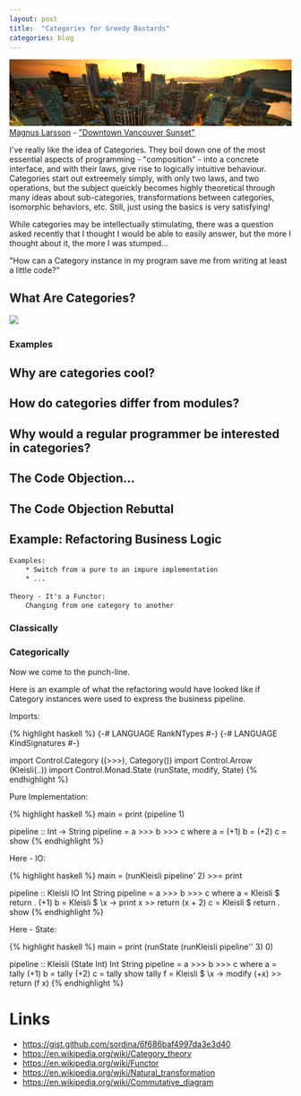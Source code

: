 ```yaml
---
layout: post
title:  "Categories for Greedy Bastards"
categories: blog
---
```


<p class="attribution">
	<img src="/images/categories-greedy-bastards/sunset.png" class="image fit" />
	<a href="https://www.flickr.com/photos/magnusl3d/">Magnus Larsson</a> -
	<a href="https://www.flickr.com/photos/magnusl3d/6044910841/in/photolist-dmqo1k-3YZgPn-adaKoH-cJaJt7-dxUvSk-dDwcqL-b5jvN6-gtu2M-8CijDG-8CijF5-9GKKWa-9aq6sY-5VE1v5-pgqYaf-6b3H9z-53CH1r-9aq6y1-9aq6vj-8ZXg6f-E9454-9amXga-9amXiz-9amXsZ-9aq6Ju-9amXcP-oMbPWZ-bWWwyo-ddafLx-a9ucd3-byAttU-dqoz7g-dsh314-7nHEhW-cYZaF1-cKGyL5-55S2Ty-pK93nD-nBwAz3-donk6s-dBvmeN-dhmDET-9amXq2-j5NXvx-bDUaHS-62aNkd-626z8v-9L46aG-dz6GRX-nuQFRn-626z9n">"Downtown Vancouver Sunset"</a>
</p>

I've really like the idea of Categories. They boil down one of the most essential
aspects of programming - "composition" - into a concrete interface, and with
their laws, give rise to logically intuitive behaviour. Categories start out
extreemely simply, with only two laws, and two operations, but the subject
queickly becomes highly theoretical through many ideas about sub-categories,
transformations between categories, isomorphic behaviors, etc. Still, just
using the basics is very satisfying!

While categories may be intellectually stimulating, there was a question
asked recently that I thought I would be able to easily answer, but the
more I thought about it, the more I was stumped...

"How can a Category instance in my program save me from writing at least
a little code?"

<!--more-->

## What Are Categories?

<img src="https://upload.wikimedia.org/wikipedia/commons/thumb/e/ef/Commutative_diagram_for_morphism.svg/200px-Commutative_diagram_for_morphism.svg.png" />

### Examples

## Why are categories cool?

## How do categories differ from modules?

## Why would a regular programmer be interested in categories?

## The Code Objection...

## The Code Objection Rebuttal

## Example: Refactoring Business Logic


	Examples:
		* Switch from a pure to an impure implementation
		* ...

	Theory - It's a Functor:
		Changing from one category to another

### Classically

### Categorically

Now we come to the punch-line.

Here is an example of what the refactoring would have looked like
if Category instances were used to express the business pipeline.

Imports:

{% highlight haskell %}
{-# LANGUAGE RankNTypes #-}
{-# LANGUAGE KindSignatures #-}

import Control.Category    ((>>>), Category())
import Control.Arrow       (Kleisli(..))
import Control.Monad.State (runState, modify, State)
{% endhighlight %}

Pure Implementation:

{% highlight haskell %}
main = print (pipeline 1)

pipeline :: Int -> String
pipeline = a >>> b >>> c
  where
  a = (+1)
  b = (+2)
  c = show
{% endhighlight %}

Here - IO:

{% highlight haskell %}
main = (runKleisli pipeline' 2) >>= print

pipeline :: Kleisli IO Int String
pipeline = a >>> b >>> c
  where
  a = Kleisli $ return . (+1)
  b = Kleisli $ \x -> print x >> return (x + 2)
  c = Kleisli $ return . show
{% endhighlight %}

Here - State:

{% highlight haskell %}
main = print (runState (runKleisli pipeline'' 3) 0)

pipeline :: Kleisli (State Int) Int String
pipeline = a >>> b >>> c
  where
  a = tally (+1)
  b = tally (+2)
  c = tally show
  tally f = Kleisli $ \x -> modify (+x) >> return (f x)
{% endhighlight %}

# Links

* <https://gist.github.com/sordina/6f686baf4997da3e3d40>
* <https://en.wikipedia.org/wiki/Category_theory>
* <https://en.wikipedia.org/wiki/Functor>
* <https://en.wikipedia.org/wiki/Natural_transformation>
* <https://en.wikipedia.org/wiki/Commutative_diagram>
